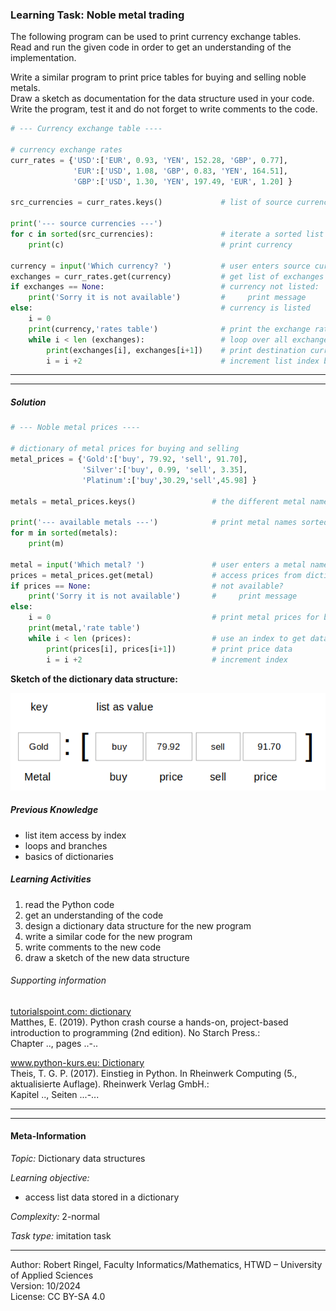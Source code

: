 ### Learning Task: Noble metal trading

The following program can be used to print currency exchange tables.  
Read and run the given code in order to get an understanding of the implementation. 

Write a similar program to print price tables for buying and selling noble metals.  
Draw a sketch as documentation for the data structure used in your code.  
Write the program, test it and do not forget to write comments to the code.

``` python
# --- Currency exchange table ----

# currency exchange rates
curr_rates = {'USD':['EUR', 0.93, 'YEN', 152.28, 'GBP', 0.77], 
              'EUR':['USD', 1.08, 'GBP', 0.83, 'YEN', 164.51], 
              'GBP':['USD', 1.30, 'YEN', 197.49, 'EUR', 1.20] }

src_currencies = curr_rates.keys()             # list of source currencies

print('--- source currencies ---')
for c in sorted(src_currencies):               # iterate a sorted list of source currencies
	print(c)                                   # print currency

currency = input('Which currency? ')           # user enters source currency
exchanges = curr_rates.get(currency)           # get list of exchanges for selected currency
if exchanges == None:                          # currency not listed:
	print('Sorry it is not available')         #     print message
else:                                          # currency is listed
	i = 0
	print(currency,'rates table')              # print the exchange rates table
	while i < len (exchanges):                 # loop over all exchanges
		print(exchanges[i], exchanges[i+1])    # print destination currency and rate
		i = i +2                               # increment list index by 2
```

---------------------------------------
---------------------------------------

##### Solution

``` python
# --- Noble metal prices ----

# dictionary of metal prices for buying and selling 
metal_prices = {'Gold':['buy', 79.92, 'sell', 91.70], 
                'Silver':['buy', 0.99, 'sell', 3.35], 
                'Platinum':['buy',30.29,'sell',45.98] }

metals = metal_prices.keys()                 # the different metal names

print('--- available metals ---')            # print metal names sorted alphabetically
for m in sorted(metals):
	print(m)

metal = input('Which metal? ')               # user enters a metal name
prices = metal_prices.get(metal)             # access prices from dictionary
if prices == None:                           # not available?
	print('Sorry it is not available')       #     print message
else:
	i = 0                                    # print metal prices for buying and selling
	print(metal,'rate table')
	while i < len (prices):                  # use an index to get data out of the list of prices
		print(prices[i], prices[i+1])        # print price data
		i = i +2                             # increment index

```

**Sketch of the dictionary data structure:**

![](NobleMetalTrading.png)

##### Previous Knowledge

- list item access by index
- loops and branches
- basics of dictionaries
  
##### Learning Activities

1) read the Python code
2) get an understanding of the code
3) design a dictionary data structure for the new program
4) write a similar code for the new program
5) write comments to the new code
6) draw a sketch of the new data structure


###### Supporting information

[tutorialspoint.com: dictionary](https://www.tutorialspoint.com/python/python_dictionary.htm)  
Matthes, E. (2019). Python crash course a hands-on, project-based introduction to programming (2nd edition). No Starch Press.:  
Chapter .., pages ..-..  

[www.python-kurs.eu: Dictionary](https://www.python-kurs.eu/python3_dictionaries.php)  
Theis, T. G. P. (2017). Einstieg in Python. In Rheinwerk Computing (5., aktualisierte Auflage). Rheinwerk Verlag GmbH.:   
Kapitel .., Seiten ...-... 

---------------------------------------
---------------------------------------
#### Meta-Information
*Topic:*  Dictionary data structures 

*Learning objective:*  
- access list data stored in a dictionary

[//]: # "learning objective: 3-dictionary"
[//]: # "previous knowledge: 3-dictionary 1-list 2-loop 1-branch"

*Complexity:*  2-normal 

*Task type:*  imitation task 

----
Author: Robert Ringel, Faculty Informatics/Mathematics, HTWD – University of Applied Sciences  
Version: 10/2024            
License: CC BY-SA 4.0